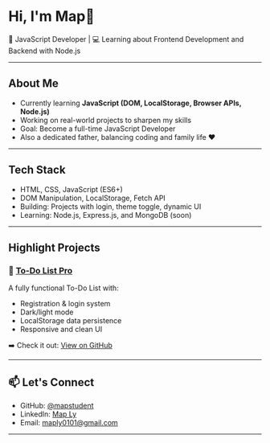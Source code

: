 # Hi, I'm Map👋

🎯 JavaScript Developer | 💻 Learning about Frontend Development and Backend with Node.js

---

## About Me

-  Currently learning **JavaScript (DOM, LocalStorage, Browser APIs, Node.js)**
-  Working on real-world projects to sharpen my skills
-  Goal: Become a full-time JavaScript Developer
-  Also a dedicated father, balancing coding and family life ❤️

---

##  Tech Stack

-  HTML, CSS, JavaScript (ES6+)
-  DOM Manipulation, LocalStorage, Fetch API
-  Building: Projects with login, theme toggle, dynamic UI
-  Learning: Node.js, Express.js, and MongoDB (soon)

---

##  Highlight Projects

### 📝 [To-Do List Pro](https://github.com/yourusername/todo-list-pro)
A fully functional To-Do List with:
- Registration & login system
- Dark/light mode
- LocalStorage data persistence
- Responsive and clean UI

➡️ Check it out: [View on GitHub](https://github.com/yourusername/todo-list-pro)

---

## 📫 Let's Connect

- GitHub: [@mapstudent](https://github.com/mapstudent)
- LinkedIn: [Map Ly](https://www.linkedin.com/in/maply/)
- Email: maply0101@gmail.com

---

